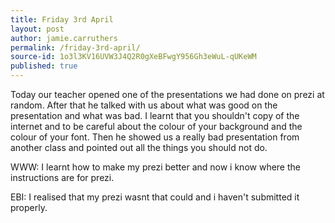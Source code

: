 ```yaml
---
title: Friday 3rd April
layout: post
author: jamie.carruthers
permalink: /friday-3rd-april/
source-id: 1o3l3KV16UVW3J4Q2R0gXeBFwgY956Gh3eWuL-qUKeWM
published: true
---
```

Today our teacher opened one of the presentations we had done on prezi at random. After that he talked with us about what was good on the presentation and what was bad. I learnt that you shouldn't copy of the internet and to be careful about the colour of your background and the colour of your font. Then he showed us a really bad presentation from another class and pointed out all the things you should not do.

WWW: I learnt how to make my prezi better and now i know where the instructions are for prezi.

EBI: I realised that my prezi wasnt that could and i haven't submitted it properly.

